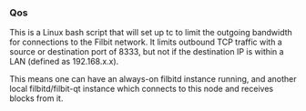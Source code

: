 ### Qos ###

This is a Linux bash script that will set up tc to limit the outgoing bandwidth for connections to the Filbit network. It limits outbound TCP traffic with a source or destination port of 8333, but not if the destination IP is within a LAN (defined as 192.168.x.x).

This means one can have an always-on filbitd instance running, and another local filbitd/filbit-qt instance which connects to this node and receives blocks from it.
